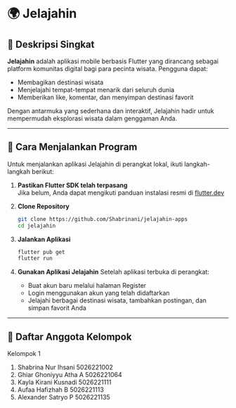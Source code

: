 # 🌍 Jelajahin

## 📌 Deskripsi Singkat  
**Jelajahin** adalah aplikasi mobile berbasis Flutter yang dirancang sebagai platform komunitas digital bagi para pecinta wisata. Pengguna dapat:
- Membagikan destinasi wisata
- Menjelajahi tempat-tempat menarik dari seluruh dunia
- Memberikan like, komentar, dan menyimpan destinasi favorit

Dengan antarmuka yang sederhana dan interaktif, Jelajahin hadir untuk mempermudah eksplorasi wisata dalam genggaman Anda.

---

## 🚀 Cara Menjalankan Program

Untuk menjalankan aplikasi Jelajahin di perangkat lokal, ikuti langkah-langkah berikut:
1. **Pastikan Flutter SDK telah terpasang**  
   Jika belum, Anda dapat mengikuti panduan instalasi resmi di [flutter.dev](https://flutter.dev/docs/get-started/install)
   
2. **Clone Repository**
   ```bash
   git clone https://github.com/Shabrinani/jelajahin-apps
   cd jelajahin

3. **Jalankan Aplikasi**
   ```bash
   flutter pub get
   flutter run

4. **Gunakan Aplikasi Jelajahin**
   Setelah aplikasi terbuka di perangkat:
   - Buat akun baru melalui halaman Register
   - Login menggunakan akun yang telah didaftarkan
   - Jelajahi berbagai destinasi wisata, tambahkan postingan, dan simpan favorit Anda

---

## 👥 Daftar Anggota Kelompok
Kelompok 1
1. Shabrina Nur Ihsani		 5026221002
2. Ghiar Ghoniyyu Atha A   5026221064
3. Kayla Kirani Kusnadi    5026221111
4. Aufaa Hafizhah B        5026221113
5. Alexander Satryo P      5026221135

